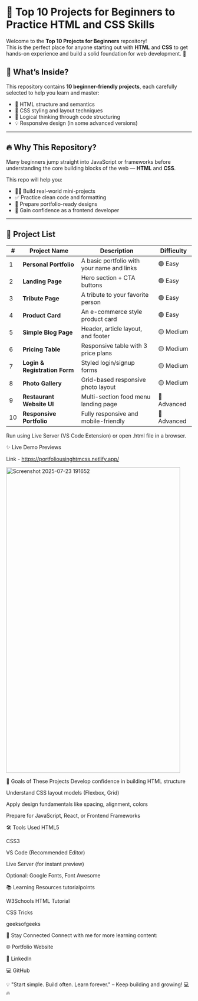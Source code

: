# 🌟 Top 10 Projects for Beginners to Practice HTML and CSS Skills

Welcome to the **Top 10 Projects for Beginners** repository!  
This is the perfect place for anyone starting out with **HTML** and **CSS** to get hands-on experience and build a solid foundation for web development. 🚀

## 📌 What’s Inside?

This repository contains **10 beginner-friendly projects**, each carefully selected to help you learn and master:

- 📄 HTML structure and semantics
- 🎨 CSS styling and layout techniques
- 🧠 Logical thinking through code structuring
- 💡 Responsive design (in some advanced versions)

---

## 🔥 Why This Repository?

Many beginners jump straight into JavaScript or frameworks before understanding the core building blocks of the web — **HTML** and **CSS**.

This repo will help you:

- 👨‍💻 Build real-world mini-projects
- ✅ Practice clean code and formatting
- 💼 Prepare portfolio-ready designs
- 💪 Gain confidence as a frontend developer

---

## 📁 Project List

| # | Project Name                 | Description                                 | Difficulty |
|---|------------------------------|---------------------------------------------|------------|
| 1 | **Personal Portfolio**       | A basic portfolio with your name and links  | 🟢 Easy     |
| 2 | **Landing Page**             | Hero section + CTA buttons                  | 🟢 Easy     |
| 3 | **Tribute Page**             | A tribute to your favorite person           | 🟢 Easy     |
| 4 | **Product Card**             | An e-commerce style product card            | 🟢 Easy     |
| 5 | **Simple Blog Page**         | Header, article layout, and footer          | 🟡 Medium   |
| 6 | **Pricing Table**            | Responsive table with 3 price plans         | 🟡 Medium   |
| 7 | **Login & Registration Form**| Styled login/signup forms                   | 🟡 Medium   |
| 8 | **Photo Gallery**            | Grid-based responsive photo layout          | 🟡 Medium   |
| 9 | **Restaurant Website UI**    | Multi-section food menu landing page        | 🔴 Advanced |
|10 | **Responsive Portfolio**     | Fully responsive and mobile-friendly        | 🔴 Advanced |

Run using Live Server (VS Code Extension) or open .html file in a browser.

✨ Live Demo Previews



Link -  https://portfoliousinghtmcss.netlify.app/


<img width="472" height="827" alt="Screenshot 2025-07-23 191652" src="https://github.com/user-attachments/assets/4f4f98e3-dd59-41ce-a193-a4cb994fd507" />


🎯 Goals of These Projects
Develop confidence in building HTML structure

Understand CSS layout models (Flexbox, Grid)

Apply design fundamentals like spacing, alignment, colors

Prepare for JavaScript, React, or Frontend Frameworks

🛠️ Tools Used
HTML5

CSS3

VS Code (Recommended Editor)

Live Server (for instant preview)

Optional: Google Fonts, Font Awesome

📚 Learning Resources
tutorialpoints

W3Schools HTML Tutorial

CSS Tricks

geeksofgeeks


🤝 Stay Connected
Connect with me for more learning content:

🌐 Portfolio Website

💼 LinkedIn

💻 GitHub

💡 "Start simple. Build often. Learn forever." – Keep building and growing! 💻🔥






